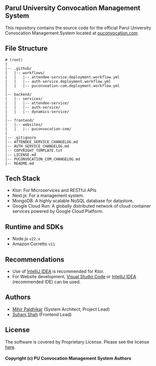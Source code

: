 ## Parul University Convocation Management System

This repository contains the source code for the official Parul University Convocation Management System located
at [puconvocation.com](https://puconvocation.com)

## File Structure

```
# (root)
|
|-- .github/
|   |-- workflows/
|   |   |-- attendee-service.deployment.workflow.yml
|   |   |-- auth-service.deployment.workflow.yml
|   |   |-- puconvoation-com.deployment.workflow.yml
|
|-- backend/
|   |-- services/
|   |   |-- attendee-service/
|   |   |-- auth-service/
|   |   |-- dynamics-service/
|
|-- frontend/
|   |-- websites/
|   |   |-- puconvocation-com/
|
|-- .gitignore
|-- ATTENDEE_SERVICE_CHANGELOG.md
|-- AUTH_SERVICE_CHANGELOG.md
|-- COPYRIGHT_TEMPLATE.txt
|-- LICENSE.md
|-- PUCONVOCATION_COM_CHANGELOG.md
|-- README.md

```

## Tech Stack

- Ktor: For Microservices and RESTful APIs
- Next.js: For a management system.
- MongoDB: A highly scalable NoSQL database for datastore.
- Google Cloud Run: A globally distributed network of cloud container services powered by Google Cloud Platform.

## Runtime and SDKs

- Node.js `v22.x`
- Amazon Corretto `v11`

## Recommendations

- Use of [IntelliJ IDEA](https://www.jetbrains.com/idea) is recommended for Ktor.
- For Website development, [Visual Studio Code](https://code.visualstudio.com)
  or [IntelliJ IDEA](https://www.jetbrains.com/idea) (recommended IDE) can be used.

## Authors

- [Mihir Paldhikar](https://mihirpaldhikar.com) (System Architect, Project Lead)
- [Suhani Shah](https://github.com/Suhani-013) (Frontend Lead)

## License

The software is covered by Proprietary License. Please see the license [here](./LICENSE.md).

#### Copyright (c) PU Convocation Management System Authors
